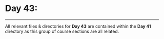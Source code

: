 # Day 43:

---

All relevant files & directories for **Day 43** are contained within the 
**Day 41** directory as this group of course sections are all related.